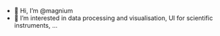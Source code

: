 - 👋 Hi, I’m @magnium
- 👀 I’m interested in data processing and visualisation, UI for scientific instruments, ...

<!---
magnium/magnium is a ✨ special ✨ repository because its `README.md` (this file) appears on your GitHub profile.
You can click the Preview link to take a look at your changes.
--->

